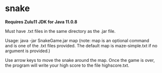 # snake

**Requires Zulu11 JDK for Java 11.0.8**

Must have .txt files in the same directory as the .jar file.

Usage: java -jar SnakeGame.jar map (note: map is an optional command and is one of the .txt files provided. The default map is maze-simple.txt if no argument is provided.)

Use arrow keys to move the snake around the map. Once the game is over, the program will write your high score to the file highscore.txt.